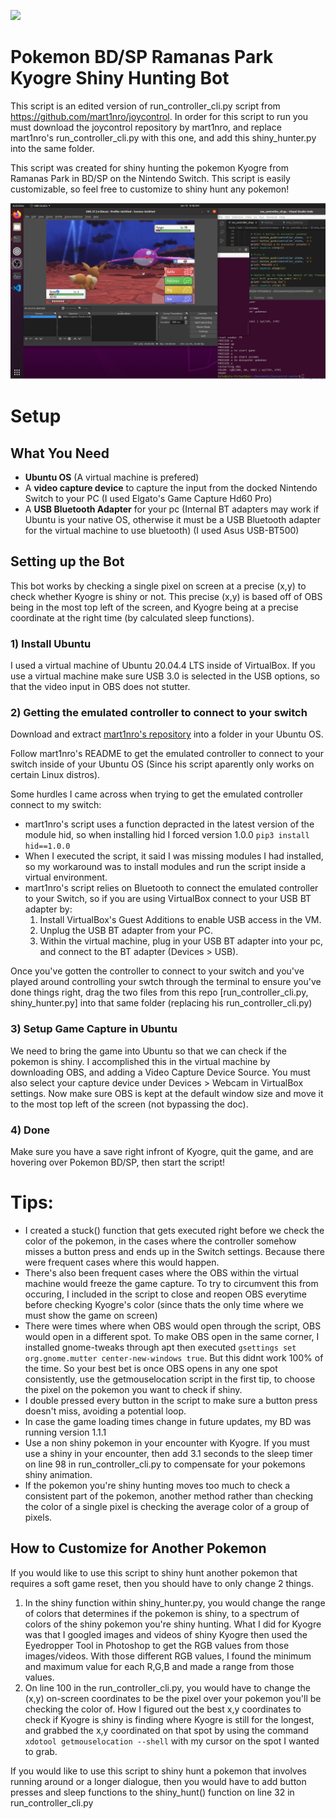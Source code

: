 ![](https://github.com/nick16/Pokemon-BDSP-Kyogre-Shiny-Hunting-Bot/blob/main/images/kyogre.gif)

# Pokemon BD/SP Ramanas Park Kyogre Shiny Hunting Bot
This script is an edited version of run_controller_cli.py script from https://github.com/mart1nro/joycontrol. In order for this script to run you must download the joycontrol repository by mart1nro, and replace mart1nro's run_controller_cli.py with this one, and add this shiny_hunter.py into the same folder.

This script was created for shiny hunting the pokemon Kyogre from Ramanas Park in BD/SP on the Nintendo Switch.
This script is easily customizable, so feel free to customize to shiny hunt any pokemon!

![](https://github.com/nick16/Pokemon-BDSP-Kyogre-Shiny-Hunting-Bot/blob/main/images/shiny_kyogre_encounter.PNG)

# Setup
## What You Need
- **Ubuntu OS** (A virtual machine is prefered)
- A **video capture device** to capture the input from the docked Nintendo Switch to your PC (I used Elgato's Game Capture Hd60 Pro)
- A **USB Bluetooth Adapter** for your pc (Internal BT adapters may work if Ubuntu is your native OS, otherwise it must be a USB Bluetooth adapter for the virtual machine to use bluetooth) (I used Asus USB-BT500)


## Setting up the Bot
This bot works by checking a single pixel on screen at a precise (x,y) to check whether Kyogre is shiny or not. This precise (x,y) is based off of OBS being in the most top left of the screen, and Kyogre being at a precise coordinate at the right time (by calculated sleep functions).

###  1) Install Ubuntu
   I used a virtual machine of Ubuntu 20.04.4 LTS inside of VirtualBox.
   If you use a virtual machine make sure USB 3.0 is selected in the USB options, so that the video input in OBS does not stutter.

### 2) Getting the emulated controller to connect to your switch
   Download and extract [mart1nro's repository](https://github.com/mart1nro/joycontrol) into a folder in your Ubuntu OS.

   Follow mart1nro's README to get the emulated controller to connect to your switch inside of your Ubuntu OS (Since his script aparently only works on certain Linux distros).
    
   Some hurdles I came across when trying to get the emulated controller connect to my switch:
   - mart1nro's script uses a function depracted in the latest version of the module hid, so when installing hid I forced version 1.0.0 `pip3 install hid==1.0.0`
   - When I executed the script, it said I was missing modules I had installed, so my workaround was to install modules and run the script inside a virtual environment.
   - mart1nro's script relies on Bluetooth to connect the emulated controller to your Switch, so if you are using VirtualBox connect to your USB BT adapter by:
        1. Install VirtualBox's Guest Additions to enable USB access in the VM.
        2. Unplug the USB BT adapter from your PC.
        3. Within the virtual machine, plug in your USB BT adapter into your pc, and connect to the BT adapter (Devices > USB).
    
   Once you've gotten the controller to connect to your switch and you've played around controlling your swtch through the terminal to ensure you've done things right, drag the two files from this repo [run_controller_cli.py, shiny_hunter.py] into that same folder (replacing his run_controller_cli.py)

### 3) Setup Game Capture in Ubuntu
   We need to bring the game into Ubuntu so that we can check if the pokemon is shiny.
    I accomplished this in the virtual machine by downloading OBS, and adding a Video Capture Device Source. You must also select your capture device under Devices > Webcam in VirtualBox settings.
    Now make sure OBS is kept at the default window size and move it to the most top left of the screen (not bypassing the doc).

### 4) Done
   Make sure you have a save right infront of Kyogre, quit the game, and are hovering over Pokemon BD/SP, then start the script!


# Tips:
- I created a stuck() function that gets executed right before we check the color of the pokemon, in the cases where the controller somehow misses a button press and ends up in the Switch settings. Because there were frequent cases where this would happen.
- There's also been frequent cases where the OBS within the virtual machine would freeze the game capture. To try to circumvent this from occuring, I included in the script to close and reopen OBS everytime before checking Kyogre's color (since thats the only time where we must show the game on screen)
- There were times where when OBS would open through the script, OBS would open in a different spot. To make OBS open in the same corner, I installed gnome-tweaks through apt then executed `gsettings set org.gnome.mutter center-new-windows true`. But this didnt work 100% of the time. So your best bet is once OBS opens in any one spot consistently, use the getmouselocation script in the first tip, to choose the pixel on the pokemon you want to check if shiny.
- I double pressed every button in the script to make sure a button press doesn't miss, avoiding a potential loop.
- In case the game loading times change in future updates, my BD was running version 1.1.1
- Use a non shiny pokemon in your encounter with Kyogre. If you must use a shiny in your encounter, then add 3.1 seconds to the sleep timer on line 98 in run_controller_cli.py to compensate for your pokemons shiny animation.
- If the pokemon you're shiny hunting moves too much to check a consistent part of the pokemon, another method rather than checking the color of a single pixel is checking the average color of a group of pixels.

## How to Customize for Another Pokemon
   If you would like to use this script to shiny hunt another pokemon that requires a soft game reset, then you should have to only change 2 things.
1. In the shiny function within shiny_hunter.py, you would change the range of colors that determines if the pokemon is shiny, to a spectrum of colors of the shiny pokemon you're shiny hunting.
   What I did for Kyogre was that I googled images and videos of shiny Kyogre then used the Eyedropper Tool in Photoshop to get the RGB values from those images/videos. With those different RGB values, I found the minimum and maximum value for each R,G,B and made a range from those values.
3. On line 100 in the run_controller_cli.py, you would have to change the (x,y) on-screen coordinates to be the pixel over your pokemon you'll be checking the color of.
   How I figured out the best x,y coordinates to check if Kyogre is shiny is finding where Kyogre is still for the longest, and grabbed the x,y coordinated on that spot by using the command `xdotool getmouselocation --shell` with my cursor on the spot I wanted to grab.
   
  If you would like to use this script to shiny hunt a pokemon that involves running around or a longer dialogue, then you would have to add button presses and sleep functions to the shiny_hunt() function on line 32 in run_controller_cli.py
